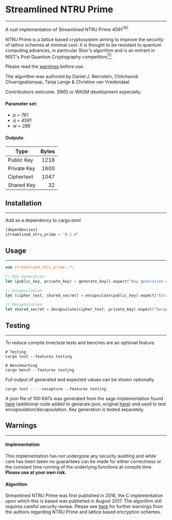 # Streamlined NTRU Prime
---

A rust implementation of Streamlined NTRU Prime 4591<sup>761</sup>

NTRU Prime is a lattice based cryptosystem aiming to improve the security of lattice schemes at minimal cost. It is thought to be resistant to quantum computing advances, in particular Shor's algorithm and is an entrant in NIST's Post Quantum Cryptography competition[<sup>[1]</sup>](https://csrc.nist.gov/Projects/Post-Quantum-Cryptography). 

Please read the [warnings](#warnings) before use.

 The algorithm was authored by Daniel J. Bernstein, Chitchanok Chuengsatiansup, Tanja Lange & Christine van Vredendaal. 

 Contributions welcome. SIMD or WASM development especially.
 

#### Parameter set:
* *p = 761* 
* *q = 4591*
* *w = 286*


#### Outputs:

|    Type   	| Bytes 	|
|---------------|----------:|
|  Public Key 	|  1218 	|
| Private Key 	|  1600 	|
|  Ciphertext 	|  1047 	|
| Shared Key  	|   32  	|

## Installation
---

Add as a dependency to cargo.toml
```rust
[dependencies]
streamlined_ntru_prime = "0.1.0"
```

## Usage
---

```rust
use streamlined_ntru_prime::*;

// Key Generation
let (public_key, private_key) = generate_key().expect("Key generation error");

// Encapsulation
let (cipher_text, shared_secret) = encapsulate(public_key).expect("Encapsulation error");

// Decapsulation
let shared_secret = decapsulate(cipher_text, private_key).expect("Decapsulation error")
```

## Testing 
---
To reduce compile time/size tests and benches are an optional feature.
```shell
# Testing
cargo test --features testing

# Benchmarking
cargo bench --features testing
```

Full output of generated and expected values can be shown optionally.
```shell
cargo test -- --nocapture --features testing
```

A json file of 100 KATs was generated from the sage implementation found [here](src/tests/kat-generator.sage) (additional code added to generate json, original [here]()) and used to test encapsulation/decapsulation. Key generation is tested separately.


## Warnings
---

#### Implementation 
This implementation has not undergone any security auditing and while care has been taken no guarantees can be made for either correctness or the constant time running of the underlying functions at compile time. **Please use at your own risk.**

#### Algorithm

Streamlined NTRU Prime was first published in 2016, the C implementation upon which this is based was published in August 2017. The algorithm still requires careful security review. Please see [here](https://ntruprime.cr.yp.to/warnings.html) for further warnings from the authors regarding NTRU Prime and lattice based encryption schemes.